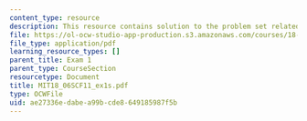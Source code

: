 ```yaml
---
content_type: resource
description: This resource contains solution to the problem set related to exam 1.
file: https://ol-ocw-studio-app-production.s3.amazonaws.com/courses/18-06sc-linear-algebra-fall-2011/ae27336edabea99bcde8649185987f5b_MIT18_06SCF11_ex1s.pdf
file_type: application/pdf
learning_resource_types: []
parent_title: Exam 1
parent_type: CourseSection
resourcetype: Document
title: MIT18_06SCF11_ex1s.pdf
type: OCWFile
uid: ae27336e-dabe-a99b-cde8-649185987f5b
---
```

